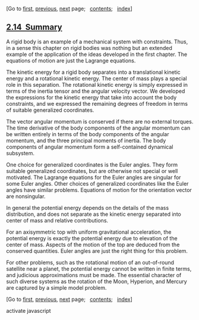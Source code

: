 <div class="navigation">

[Go to <span>[first](book.html),
[previous](book-Z-H-33.html)</span><span>,
[next](book-Z-H-35.html)</span> page<span>;
  </span><span>[contents](book-Z-H-4.html#%_toc_start)</span><span><span>;
  </span>[index](book-Z-H-82.html#%_index_start)</span>]

</div>

[2.14  Summary](book-Z-H-4.html#%_toc_%_sec_2.14)
-------------------------------------------------

A rigid body is an example of a mechanical system with constraints.
Thus, in a sense this chapter on rigid bodies was nothing but an
extended example of the application of the ideas developed in the first
chapter. The equations of motion are just the Lagrange equations.

The kinetic energy for a rigid body separates into a translational
kinetic energy and a rotational kinetic energy. The center of mass plays
a special role in this separation. The rotational kinetic energy is
simply expressed in terms of the inertia tensor and the angular velocity
vector. We developed the expressions for the kinetic energy that take
into account the body constraints, and we expressed the remaining
degrees of freedom in terms of suitable generalized coordinates.

The vector angular momentum is conserved if there are no external
torques. The time derivative of the body components of the angular
momentum can be written entirely in terms of the body components of the
angular momentum, and the three principal moments of inertia. The body
components of angular momentum form a self-contained dynamical
subsystem.

One choice for generalized coordinates is the Euler angles. They form
suitable generalized coordinates, but are otherwise not special or well
motivated. The Lagrange equations for the Euler angles are singular for
some Euler angles. Other choices of generalized coordinates like the
Euler angles have similar problems. Equations of motion for the
orientation vector are nonsingular.

In general the potential energy depends on the details of the mass
distribution, and does not separate as the kinetic energy separated into
center of mass and relative contributions.

For an axisymmetric top with uniform gravitational acceleration, the
potential energy is exactly the potential energy due to elevation of the
center of mass. Aspects of the motion of the top are deduced from the
conserved quantities. Euler angles are just the right thing for this
problem.

For other problems, such as the rotational motion of an out-of-round
satellite near a planet, the potential energy cannot be written in
finite terms, and judicious approximations must be made. The essential
character of such diverse systems as the rotation of the Moon, Hyperion,
and Mercury are captured by a simple model problem.

<div class="navigation">

[Go to <span>[first](book.html),
[previous](book-Z-H-33.html)</span><span>,
[next](book-Z-H-35.html)</span> page<span>;
  </span><span>[contents](book-Z-H-4.html#%_toc_start)</span><span><span>;
  </span>[index](book-Z-H-82.html#%_index_start)</span>]

</div>

activate javascript

